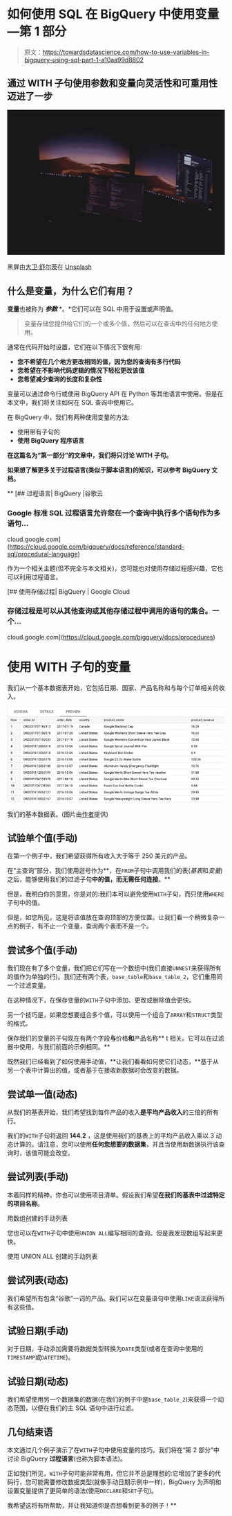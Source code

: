 # 如何使用 SQL 在 BigQuery 中使用变量—第 1 部分

> 原文：<https://towardsdatascience.com/how-to-use-variables-in-bigquery-using-sql-part-1-a10aa99d8802>

## 通过 WITH 子句使用参数和变量向灵活性和可重用性迈进了一步

![](img/fcb6003f5676e0d28d1e9e240fcba971.png)

黑屏由[大卫·舒尔茨](https://unsplash.com/@davidschultz?utm_source=unsplash&utm_medium=referral&utm_content=creditCopyText)在 [Unsplash](https://unsplash.com/photos/SrewPUfo2c0)

## 什么是变量，为什么它们有用？

**变量**也被称为 ***参数*** *。*它们可以在 SQL 中用于设置或声明值。

> 变量存储您提供给它们的一个或多个值，然后可以在查询中的任何地方使用。

通常在代码开始时设置，它们在以下情况下很有用:

*   **您不希望在几个地方更改相同的值，因为您的查询有多行代码**
*   **您希望在不影响代码逻辑的情况下轻松更改该值**
*   **您希望减少查询的长度和复杂性**

变量可以通过命令行或使用 BigQuery API 在 Python 等其他语言中使用。但是在本文中，我们将关注如何在 SQL 查询中使用它。

在 BigQuery 中，我们有两种使用变量的方法:

*   使用带有子句的
*   **使用 BigQuery **程序语言****

**在这篇名为“第一部分”的文章中，我们将只讨论 WITH 子句。**

**如果想了解更多关于过程语言(类似于脚本语言)的知识，可以参考 BigQuery 文档。**

**[](https://cloud.google.com/bigquery/docs/reference/standard-sql/procedural-language) [## 过程语言| BigQuery |谷歌云

### Google 标准 SQL 过程语言允许您在一个查询中执行多个语句作为多语句…

cloud.google.com](https://cloud.google.com/bigquery/docs/reference/standard-sql/procedural-language) 

作为一个相关主题(但不完全与本文相关)，您可能也对使用存储过程感兴趣，它也可以利用过程语言。

[](https://cloud.google.com/bigquery/docs/procedures) [## 使用存储过程| BigQuery | Google Cloud

### 存储过程是可以从其他查询或其他存储过程中调用的语句的集合。一个…

cloud.google.com](https://cloud.google.com/bigquery/docs/procedures) 

# 使用 WITH 子句的变量

我们从一个基本数据表开始，它包括日期、国家、产品名称和与每个订单相关的收入。

![](img/369c201f754effedb904dff6509d7fbd.png)

我们的基本数据表。(图片由[作者](https://romaingranger.medium.com/)提供)

## 试验单个值(手动)

在第一个例子中，我们希望获得所有收入大于等于 250 美元的产品。

在“主查询”部分，我们使用逗号作为**，在`FROM`子句中调用我们的表(*基表*和*变量*)之后，能够使用我们的过滤子句**中的值，而无需任何连接**。**

但是，我明白你的意思，你是对的:我们本可以避免使用`WITH`子句，而只使用`WHERE`子句中的值。

但是，如您所见，这是将该值放在查询顶部的方便位置。让我们看一个稍微复杂一点的例子，有不止一个变量，查询两个表而不是一个。

## 尝试多个值(手动)

我们现在有了多个变量，我们把它们写在一个数组中(我们直接`UNNEST`来获得所有的值作为单独的行)。我们还有两个表，`base_table`和`base_table_2`，它们重用同一个过滤变量。

在这种情况下，在保存变量的`WITH`子句中添加、更改或删除值会更快。

另一个技巧是，如果您想要组合多个值，可以使用一个组合了`ARRAY`和`STRUCT`类型的格式。

保存我们的变量的子句现在有两个字段**与**价格**和**产品名称** t 相关。它可以在过滤器中使用，与我们前面的示例相同。**

既然我们已经看到了如何使用手动值，**让我们看看如何使它们动态，**基于从另一个表中计算出的值，或者基于在接收新数据时会改变的数据。

## 尝试单一值(动态)

从我们的基表开始，我们希望找到每件产品的收入**是平均产品收入**的三倍的所有行。

我们的`WITH`子句将返回 **144.2** ，这是使用我们的基表上的平均产品收入乘以 3 动态计算的。请注意，您可以使用**任何您想要的数据集**，并且当使用新数据执行该查询时，该值可能会改变。

## 尝试列表(手动)

本着同样的精神，你也可以使用项目清单。假设我们希望**在我们的基表中过滤特定的项目名称**。

用数组创建的手动列表

您也可以在`WITH`子句中使用`UNION ALL`编写相同的查询。但是我发现数组写起来更快。

使用 UNION ALL 创建的手动列表

## 尝试列表(动态)

我们希望所有包含“谷歌”一词的产品。我们可以在变量语句中使用`LIKE`语法获得所有这些值。

## 试验日期(手动)

对于日期，手动添加需要将数据类型转换为`DATE`类型(或者在查询中使用的`TIMESTAMP`或`DATETIME`)。

## 试验日期(动态)

我们希望使用另一个数据集的数据(在我们的例子中是`base_table_2`)来获得一个动态范围，以便在我们的主 SQL 语句中进行过滤。

## 几句结束语

本文通过几个例子演示了在`WITH`子句中使用变量的技巧。我们将在“第 2 部分”中讨论 BigQuery **过程语言**(也称为脚本语法)。

正如我们所见，`WITH`子句可能非常有用，但它并不总是理想的:它增加了更多的代码行，您可能需要修改数据类型(就像手动日期示例中一样)，BigQuery 为声明和设置变量提供了更简单的语法(使用`DECLARE`和`SET`子句)。

我希望这将有所帮助，并让我知道你是否想看到更多的例子！**